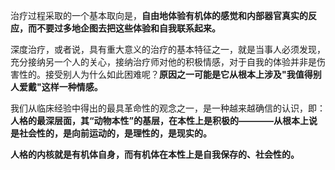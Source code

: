 治疗过程采取的一个基本取向是，**自由地体验有机体的感觉和内部器官真实的反应，而不要过多地企图去把这些体验和自我联系起来。**

深度治疗，或者说，具有重大意义的治疗的基本特征之一，就是当事人必须发现，充分接纳另一个人的关心，接纳治疗师对他的积极情感，对于自我的体验并非是伤害性的。接受别人为什么如此困难呢？**原因之一可能是它从根本上涉及"我值得别人爱戴"这样一种情感。**    

我们从临床经验中得出的最具革命性的观念之一，是一种越来越确信的认识，即：**人格的最深层面，其“动物本性”的基层，在本性上是积极的————从根本上说是社会性的，是向前运动的，是理性的，是现实的。**

**人格的内核就是有机体自身，而有机体在本性上是自我保存的、社会性的。**

